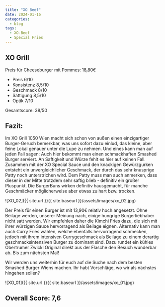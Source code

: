 ```yaml
---
title: "XO Beef"
date: 2024-01-16
categories:
  - blog
tags:
  - XO-Beef
  - Special Fries
---
```


## XO Grill
Preis für Cheeseburger mit Pommes: 18,80€
- Preis 6/10
- Konsistenz 8,5/10
- Geschmack 8/10
- Sättigung 8,5/10
- Optik 7/10

Gesamtscore: 38/50

## Fazit:
Im XO Grill 1050 Wien macht sich schon von außen einen einzigartiger Burger-Geruch bemerkbar, was uns sofort dazu einlud, das kleine, aber feine Lokal genauer unter die Lupe zu nehmen. Und eines kann man auf jeden Fall sagen: Auch hier bekommt man einen schmackhaften Smashed Burger serviert. An Saftigkeit und Würze fehlt es hier auf keinen Fall. Zusammen mit der XO Special Sauce und den knackigen Gewürzgurken entsteht ein unvergleichlicher Geschmack, der durch das sehr knusprige Patty noch unterstrichen wird. Dem Patty muss man auch anmerken, dass dieser in der Mitte trotzdem sehr saftig blieb - definitiv ein großer Pluspunkt. Die BurgerBuns wirken definitiv hausgemacht, für manche Geschmäcker möglicherweise aber etwas zu hart bzw. trocken.

![XO_02]({{ site.url }}{{ site.baseurl }}/assets/images/xo_02.jpg)

Der Preis für einen Burger ist mit 13,90€ relativ hoch angesetzt. Ohne Beilage werden, unserer Meinung nach, einige hungrige Burgerliebhaber nicht satt werden. Wir empfehlen daher die Kimchi Fries dazu, die sich mit ihrer würzigen Sauce hervorragend als Beilage eignen. Alternativ kann man auch Curry Fries wählen, welche ebenfalls hervorragend schmecken, jedoch mit ihrem intensiven Currygeschmack als Beilage zu einem derartig geschmacksintensiven Burger zu dominant sind. Dazu rundet ein kühles Obertrumer Zwickl Original direkt aus der Flasche den Besuch wunderbar ab. Bis zum nächsten Mal!

Wir werden uns weiterhin für euch auf die Suche nach dem besten Smashed Burger Wiens machen. Ihr habt Vorschläge, wo wir als nächstes hingehen sollen? 

![XO_01]({{ site.url }}{{ site.baseurl }}/assets/images/xo_01.jpg)

## Overall Score: 7,6
